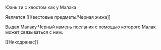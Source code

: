 Юань ти с хвостом как у Малака

Является [[Квестовые предметы/Черная жижа]]

Выдал Малаку Черный камень послания с помощью которого Малак может связываться с ним.

[[Никодранас]]

